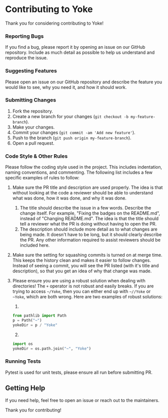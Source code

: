 # Contributing to Yoke

Thank you for considering contributing to Yoke!

### Reporting Bugs

If you find a bug, please report it by opening an issue on our GitHub repository. Include as much detail as possible to help us understand and reproduce the issue.

### Suggesting Features

Please open an issue on our GitHub repository and describe the feature you would like to see, why you need it, and how it should work.

### Submitting Changes

1. Fork the repository.
2. Create a new branch for your changes (`git checkout -b my-feature-branch`).
3. Make your changes.
4. Commit your changes (`git commit -am 'Add new feature'`).
5. Push to the branch (`git push origin my-feature-branch`).
6. Open a pull request.

### Code Style & Other Rules

Please follow the coding style used in the project. This includes indentation, naming conventions, and commenting. The following list includes a few specific examples of rules to follow:

1. Make sure the PR title and description are used properly. The idea is that without looking at the code a reviewer should be able to understand what was done, how it was done, and why it was done.
    1. The title should describe the issue in a few words. Describe the change itself. For example, "Fixing the badges on the README.md", instead of "Changing README.md". The idea is that the title should tell a reviewer what the PR is doing without having to open the PR.
    2. The description should include more detail as to what changes are being made. It doesn't have to be long, but it should clearly describe the PR. Any other information required to assist reviewers should be included here.
2. Make sure the setting for squashing commits is turned on at merge time. This keeps the history clean and makes it easier to follow changes. Instead of seeing a commit, you will see the PR listed (with it's title and description), so that you get an idea of why that change was made.
3. Please ensure you are using a robust solution when dealing with directories! The `+` operator is not robust and easily breaks. If you are trying to access `~/Yoke`, then you can either end up with `~//Yoke` or `~Yoke`, which are both wrong. Here are two examples of robust solutions:

    1.
    ```python
    from pathlib import Path
    p = Path("~")
    yokeDir = p / "Yoke"
    ```
    2.
    ```python
    import os
    yokeDir = os.path.join("~", "Yoke")
    ```

### Running Tests

Pytest is used for unit tests, please ensure all run before submitting PR.

## Getting Help

If you need help, feel free to open an issue or reach out to the maintainers.

Thank you for contributing!
